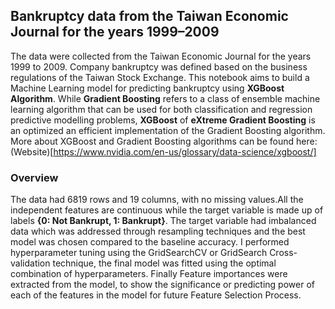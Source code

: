 ## Bankruptcy data from the Taiwan Economic Journal for the years 1999–2009
The data were collected from the Taiwan Economic Journal for the years 1999 to 2009. Company bankruptcy was defined based on the business regulations of the Taiwan Stock
Exchange.
This notebook aims to build a Machine Learning model for predicting bankruptcy using **XGBoost Algorithm**.
While **Gradient Boosting** refers to a class of ensemble machine learning algorithm that can be used for both classification and regression predictive modelling
problems, **XGBoost** of **eXtreme Gradient Boosting** is an optimized an efficient implementation of the Gradient Boosting algorithm.
More about XGBoost and Gradient Boosting algorithms can be found here: (Website)[https://www.nvidia.com/en-us/glossary/data-science/xgboost/]

### Overview
The data had 6819 rows and 19 columns, with no missing values.All the independent features are continuous while the target variable is made up of labels
**{0: Not Bankrupt, 1: Bankrupt}**.
The target variable had imbalanced data which was addressed through resampling techniques and the best model was chosen compared to the baseline accuracy.
I performed hyperparameter tuning using the GridSearchCV or GridSearch Cross-validation technique, the final model was fitted using the optimal combination of 
hyperparameters.
Finally Feature importances were extracted from the model, to show the significance or predicting power of each of the features in the model for future
Feature Selection Process.

























